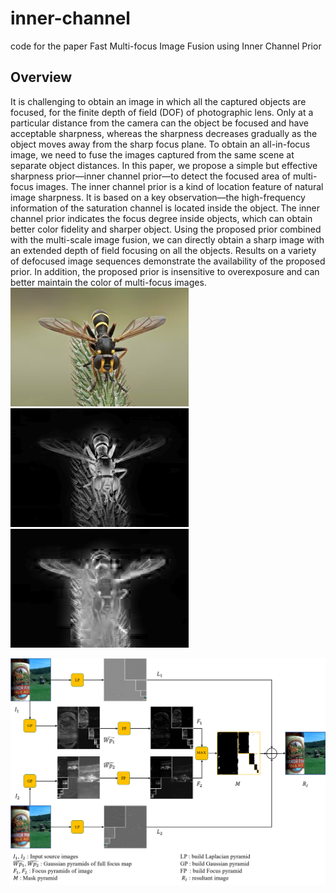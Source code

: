 # inner-channel
code for the paper Fast Multi-focus Image Fusion using Inner Channel Prior
## Overview
It is challenging to obtain an image in which all the captured objects are focused, for the finite depth of field (DOF) of photographic lens. Only at a particular distance from the camera can the object be focused and have acceptable sharpness, whereas the sharpness decreases gradually as the object moves away from the sharp focus plane. To obtain an all-in-focus image, we need to fuse the images captured from the same scene at separate object distances. In this paper, we propose a simple but effective sharpness prior—inner channel prior—to detect the focused area of multi-focus images. The inner channel prior is a kind of location feature of natural image sharpness. It is based on a key observation—the high-frequency information of the saturation channel is located inside the object. The inner channel prior indicates the focus degree inside objects, which can obtain better color fidelity and sharper object. Using the proposed prior combined with the multi-scale image fusion, we can directly obtain a sharp image with an extended depth of field focusing on all the objects. Results on a variety of defocused image sequences demonstrate the availability of the proposed prior. In addition, the proposed prior is insensitive to overexposure and can better maintain the color of multi-focus images.
![pic](https://github.com/K-cristina/inner-channel/blob/master/17.png) ![inner channel](https://github.com/K-cristina/inner-channel/blob/master/17_inner%20channel.png) ![edge channel](https://github.com/K-cristina/inner-channel/blob/master/17_edge%20channel.png)

![](https://github.com/K-cristina/inner-channel/blob/master/procedure.png)
